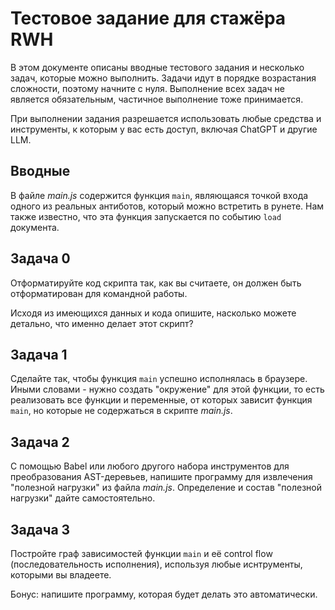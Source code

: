 # Тестовое задание для стажёра RWH

В этом документе описаны вводные тестового задания и несколько задач, которые можно выполнить. Задачи идут в порядке возрастания сложности, поэтому начните с нуля. Выполнение всех задач не является обязательным, частичное выполнение тоже принимается.

При выполнении задания разрешается использовать любые средства и инструменты, к которым у вас есть доступ, включая ChatGPT и другие LLM.

## Вводные

В файле _main.js_ содержится функция `main`, являющаяся точкой входа одного из реальных антиботов, который можно встретить в рунете. Нам также известно, что эта функция запускается по событию `load` документа.

## Задача 0

Отформатируйте код скрипта так, как вы считаете, он должен быть отформатирован для командной работы.

Исходя из имеющихся данных и кода опишите, насколько можете детально, что именно делает этот скрипт?

## Задача 1

Сделайте так, чтобы функция `main` успешно исполнялась в браузере. Иными словами - нужно создать "окружение" для этой функции, то есть реализовать все функции и переменные, от которых зависит функция `main`, но которые не содержаться в скрипте _main.js_.

## Задача 2

С помощью Babel или любого другого набора инструментов для преобразования AST-деревьев, напишите программу для извлечения "полезной нагрузки" из файла _main.js_. Определение и состав "полезной нагрузки" дайте самостоятельно.

## Задача 3

Постройте граф зависимостей функции `main` и её control flow (последовательность исполнения), используя любые иснтрументы, которыми вы владеете.

Бонус: напишите программу, которая будет делать это автоматически.

